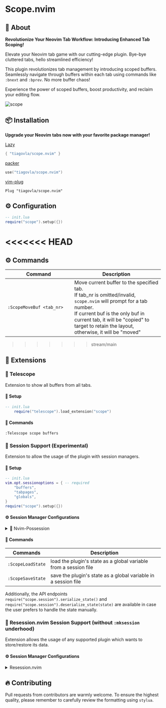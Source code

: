 # Scope.nvim

## :bookmark: About

**Revolutionize Your Neovim Tab Workflow: Introducing Enhanced Tab Scoping!**

Elevate your Neovim tab game with our cutting-edge plugin. Bye-bye cluttered
tabs, hello streamlined efficiency!

This plugin revolutionizes tab management by introducing scoped buffers.
Seamlessly navigate through buffers within each tab using commands like
`:bnext` and `:bprev`. No more buffer chaos!

Experience the power of scoped buffers, boost productivity, and reclaim your
editing flow.

![scope](https://user-images.githubusercontent.com/30515389/156297097-08208d0f-9715-4fc4-8aa0-f5980c21173d.gif)

## 📦 Installation

**Upgrade your Neovim tabs now with your favorite package manager!**

[Lazy](https://github.com/folke/lazy.nvim)

```lua
{ "tiagovla/scope.nvim" }
```

[packer](https://github.com/wbthomason/packer.nvim)

```lua
use("tiagovla/scope.nvim")
```

[vim-plug](https://github.com/junegunn/vim-plug)

```vim
Plug "tiagovla/scope.nvim"
```

## ⚙️ Configuration

```lua
-- init.lua
require("scope").setup({})

```

<<<<<<< HEAD
=======
## ⚙️ Commands

| <div style="width:200px">Command</div> | Description                                                                                                                                                                                                                                                   |
| -------------------------------------- | ------------------------------------------------------------------------------------------------------------------------------------------------------------------------------------------------------------------------------------------------------------- |
| `:ScopeMoveBuf <tab_nr>`               | Move current buffer to the specified tab. <br> If tab_nr is omitted/invalid, `scope.nvim` will prompt for a tab number. <br> If current buf is the only buf in current tab, it will be "copied" to target to retain the layout, otherwise, it will be "moved" |

>>>>>>> stream/main
## 🚀 Extensions

### 🔭 Telescope

Extension to show all buffers from all tabs.

#### :electric_plug: Setup

```lua
-- init.lua
    require("telescope").load_extension("scope")
```

#### 📢 Commands

```
:Telescope scope buffers
```

### :floppy_disk: Session Support (Experimental)

Extension to allow the usage of the plugin with session managers.

#### :electric_plug: Setup

```lua
-- init.lua
vim.opt.sessionoptions = { -- required
    "buffers",
    "tabpages",
    "globals",
}
require("scope").setup({})
```

#### ⚙ Session Manager Configurations

<details>
<summary>📌 Nvim-Possession</summary>
<p></p>

```lua
{
    "gennaro-tedesco/nvim-possession",
    lazy = false,
    dependencies = {
        {
            "tiagovla/scope.nvim",
            lazy = false,
            config = true,
        },
    },
    config = function()
        require("nvim-possession").setup({
            autoload = true,
            autoswitch = {
                enable = true,
            },
            save_hook = function()
                vim.cmd([[ScopeSaveState]]) -- Scope.nvim saving
            end,
            post_hook = function()
                vim.cmd([[ScopeLoadState]]) -- Scope.nvim loading
            end,
        })
    end,
},
```

</details>

#### 📢 Commands

| Commands          | Description                                                      |
| ----------------- | ---------------------------------------------------------------- |
| `:ScopeLoadState` | load the plugin's state as a global variable from a session file |
| `:ScopeSaveState` | save the plugin's state as a global variable in a session file   |

Additionally, the API endpoints
`require("scope.session").serialize_state()` and
`require("scope.session").deserialize_state(state)` are available in case
the user prefers to handle the state manually.

### :floppy_disk: **Resession.nvim** Session Support (without `:mksession` underhood)

Extension allows the usage of any supported plugin which wants to store/restore its data.

#### ⚙ Session Manager Configurations

<details>
<summary>Resession.nvim</summary>
<p></p>

```lua
{
    "stevearc/resession.nvim",
    lazy = false,
    dependencies = {
        {
            "tiagovla/scope.nvim",
            lazy = false,
            config = true,
        },
    },
    opts = {
        -- override default filter
        buf_filter = function(bufnr)
            local buftype = vim.bo[bufnr].buftype
            if buftype == 'help' then
              return true
            end
            if buftype ~= "" and buftype ~= "acwrite" then
              return false
            end
            if vim.api.nvim_buf_get_name(bufnr) == "" then
              return false
            end

            -- this is required, since the default filter skips nobuflisted buffers
            return true
        end,
        extensions = { scope = {} }, -- add scope.nvim extension
    }
},
```

</details>

## :fire: Contributing

Pull requests from contributors are warmly welcome. To ensure the highest
quality, please remember to carefully review the formatting using `stylua`.
